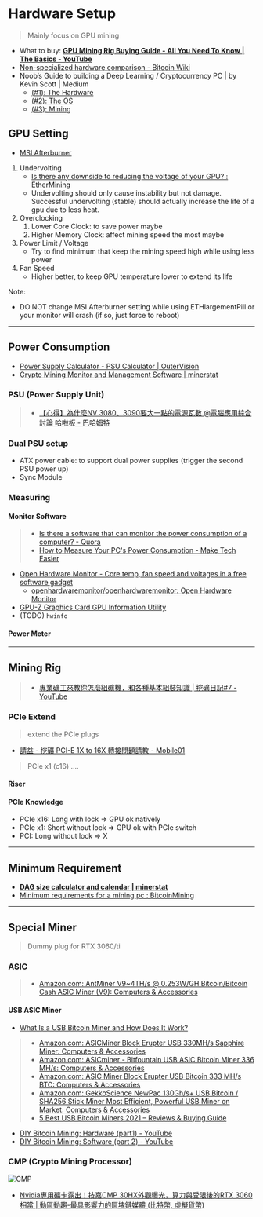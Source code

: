 # Hardware Setup

> Mainly focus on GPU mining

* What to buy: [**GPU Mining Rig Buying Guide - All You Need To Know | The Basics - YouTube**](https://www.youtube.com/watch?v=hNqs3Fn8TNo)
* [Non-specialized hardware comparison - Bitcoin Wiki](https://en.bitcoin.it/wiki/Non-specialized_hardware_comparison)
* Noob’s Guide to building a Deep Learning / Cryptocurrency PC | by Kevin Scott | Medium
  * [(#1): The Hardware](https://medium.com/@thekevinscott/noobs-guide-to-custom-computer-for-cryptocurrency-and-deep-learning-7caa255adfaf)
  * [(#2): The OS](https://medium.com/@thekevinscott/noobs-guide-to-building-a-deep-learning-cryptocurrency-pc-2-the-os-39dd20bd9b21)
  * [(#3): Mining](https://medium.com/@thekevinscott/noobs-guide-to-building-a-deep-learning-cryptocurrency-pc-3-mining-89bc93e4b501)

## GPU Setting

* [MSI Afterburner](https://www.msi.com/Landing/afterburner)

1. Undervolting
   * [Is there any downside to reducing the voltage of your GPU? : EtherMining](https://www.reddit.com/r/EtherMining/comments/7ted93/is_there_any_downside_to_reducing_the_voltage_of/)
   * Undervolting should only cause instability but not damage. Successful undervolting (stable) should actually increase the life of a gpu due to less heat.
2. Overclocking
   1. Lower Core Clock: to save power maybe
   2. Higher Memory Clock: affect mining speed the most maybe
3. Power Limit / Voltage
   * Try to find minimum that keep the mining speed high while using less power
4. Fan Speed
   * Higher better, to keep GPU temperature lower to extend its life

Note:

* DO NOT change MSI Afterburner setting while using ETHlargementPill or your monitor will crash (if so, just force to reboot)

---

## Power Consumption

* [Power Supply Calculator - PSU Calculator | OuterVision](https://outervision.com/power-supply-calculator)
* [Crypto Mining Monitor and Management Software | minerstat](https://minerstat.com/)

### PSU (Power Supply Unit)

> * [【心得】為什麼NV 3080、3090要大一點的電源瓦數 @電腦應用綜合討論 哈啦板 - 巴哈姆特](https://forum.gamer.com.tw/C.php?bsn=60030&snA=559927)

### Dual PSU setup

* ATX power cable: to support dual power supplies (trigger the second PSU power up)
* Sync Module

### Measuring

#### Monitor Software

> * [Is there a software that can monitor the power consumption of a computer? - Quora](https://www.quora.com/Is-there-a-software-that-can-monitor-the-power-consumption-of-a-computer)
> * [How to Measure Your PC's Power Consumption - Make Tech Easier](https://www.maketecheasier.com/measure-pc-power-consumption/)

* [Open Hardware Monitor - Core temp, fan speed and voltages in a free software gadget](https://openhardwaremonitor.org/)
  * [openhardwaremonitor/openhardwaremonitor: Open Hardware Monitor](https://github.com/openhardwaremonitor/openhardwaremonitor)
* [GPU-Z Graphics Card GPU Information Utility](https://www.techpowerup.com/gpuz/)
* (TODO) `hwinfo`

#### Power Meter

---

## Mining Rig

> * [專業礦工來教你怎麼組礦機，和各種基本組裝知識 | 挖礦日記#7 - YouTube](https://www.youtube.com/watch?v=Hwfrmsw0-88)

### PCIe Extend

> extend the PCIe plugs

* [請益 - 挖礦 PCI-E 1X to 16X 轉接問題請教 - Mobile01](https://www.mobile01.com/topicdetail.php?f=298&t=6319447)

> PCIe x1 (c16) ....

#### Riser

#### PCIe Knowledge

* PCIe x16: Long with lock => GPU ok natively
* PCIe x1: Short without lock => GPU ok with PCIe switch
* PCI: Long without lock => X

---

## Minimum Requirement

* [**DAG size calculator and calendar | minerstat**](https://minerstat.com/dag-size-calculator)
* [Minimum requirements for a mining pc : BitcoinMining](https://www.reddit.com/r/BitcoinMining/comments/80kg8q/minimum_requirements_for_a_mining_pc/)

---

## Special Miner

> Dummy plug for RTX 3060/ti

### ASIC

> * [Amazon.com: AntMiner V9~4TH/s @ 0.253W/GH Bitcoin/Bitcoin Cash ASIC Miner (V9): Computers & Accessories](https://www.amazon.com/AntMiner-V9-4TH-0-253W-Bitcoin-V9/dp/B07BPZGFM7/ref=pd_sbs_1?pd_rd_w=JmWrH&pf_rd_p=5e0f7f8d-f321-4a3e-bdac-3142fcd848d7&pf_rd_r=Q5YQ59KY7THTSVGFZ2XZ&pd_rd_r=e220a403-0fd5-40f7-a5a8-5aab036b4779&pd_rd_wg=2o1eQ&pd_rd_i=B07BPZGFM7&psc=1)

#### USB ASIC Miner

* [What Is a USB Bitcoin Miner and How Does It Work?](https://www.investopedia.com/tech/usb-bitcoin-mining/)

> * [Amazon.com: ASICMiner Block Erupter USB 330MH/s Sapphire Miner: Computers & Accessories](https://www.amazon.com/ASICMiner-Block-Erupter-USB-Sapphire/dp/B00CUJT7TO/ref=as_li_ss_tl?ie=UTF8&linkCode=sl1&tag=bitcongress-20&linkId=e060f5dfdb5b8fc683825d83d338f75b)
> * [Amazon.com: ASICminer - Bitfountain USB ASIC Bitcoin Miner 336 MH/s: Computers & Accessories](https://www.amazon.com/ASICminer-Bitfountain-ASIC-Bitcoin-Miner/dp/B00E5IA6Q6/ref=sr_1_8?dchild=1&keywords=usb+bitcoin+miner&qid=1614925537&sr=8-8)
> * [Amazon.com: ASIC Miner Block Erupter USB Bitcoin 333 MH/s BTC: Computers & Accessories](https://www.amazon.com/ASIC-Miner-Block-Erupter-Bitcoin/dp/B00XNI1CL2/ref=sr_1_9?dchild=1&keywords=usb+bitcoin+miner&qid=1614925537&sr=8-9)
> * [Amazon.com: GekkoScience NewPac 130Gh/s+ USB Bitcoin / SHA256 Stick Miner Most Efficient, Powerful USB Miner on Market: Computers & Accessories](https://www.amazon.com/GekkoScience-NewPac-Efficient-Powerful-Multi-Pool/dp/B07MNQGZW8)
> * [5 Best USB Bitcoin Miners 2021 – Reviews & Buying Guide](https://www.bitcongress.org/bitcoin/mining/best-usb-bitcoin-miners/)

* [DIY Bitcoin Mining: Hardware (part1) - YouTube](https://www.youtube.com/watch?v=fJSITD0sPVY)
* [DIY Bitcoin Mining: Software (part 2) - YouTube](https://www.youtube.com/watch?v=MH2i9pudQgk)

### CMP (Crypto Mining Processor)

![CMP](https://storage.googleapis.com/image.blocktempo.com/2021/03/GPU-CUDA-777.png)

* [Nvidia專用礦卡露出！技嘉CMP 30HX外觀曝光，算力與受限後的RTX 3060相當 | 動區動趨-最具影響力的區塊鏈媒體 (比特幣, 虛擬貨幣)](https://www.blocktempo.com/nvidia-new-cmp-minning-gpu-30hx-exposed/)

